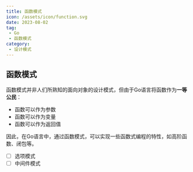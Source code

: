 ```yaml
---
title: 函数模式
icon: /assets/icon/function.svg
date: 2023-08-02
tag:
 - Go
 - 函数模式
category:
 - 设计模式
---
```


<!-- more -->

## 函数模式

函数模式并非人们所熟知的面向对象的设计模式，但由于Go语言将函数作为**一等公民**：

- 函数可以作为参数
- 函数可以作为变量
- 函数可以作为返回值

因此，在Go语言中，通过函数模式，可以实现一些函数式编程的特性，如高阶函数、闭包等。

- [ ] 选项模式
- [ ] 中间件模式

<Catalog />